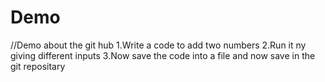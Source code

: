 # Demo
//Demo about the git hub
1.Write a code to add two numbers
2.Run it ny giving different inputs
3.Now save the code into a file and now save in the git repositary
